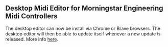 ## Desktop Midi Editor for Morningstar Engineering Midi Controllers

The desktop editor can now be install via Chrome or Brave browsers. The desktop editor will then be able to update itself whenever a new update is released. More info [here](https://morningstarengineering.atlassian.net/wiki/spaces/MMS/pages/930611204/Installing+the+Web+App+for+offline+use).
